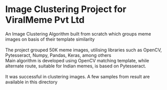# Image Clustering Project for ViralMeme Pvt Ltd
An Image Clustering Algorithm built from scratch which groups meme images on basis of their template similarity<br/><br/>
The project grouped 50K meme images, utilising libraries such as OpenCV, Pytesseract, Numpy, Pandas, Keras, among others<br/> 
Main algorithm is developed using OpenCV matching template, while alternate route, suitable for Indian memes, is based on Pytesseract.<br/><br/>
It was successful in clustering images. A few samples from result are available in this directory


